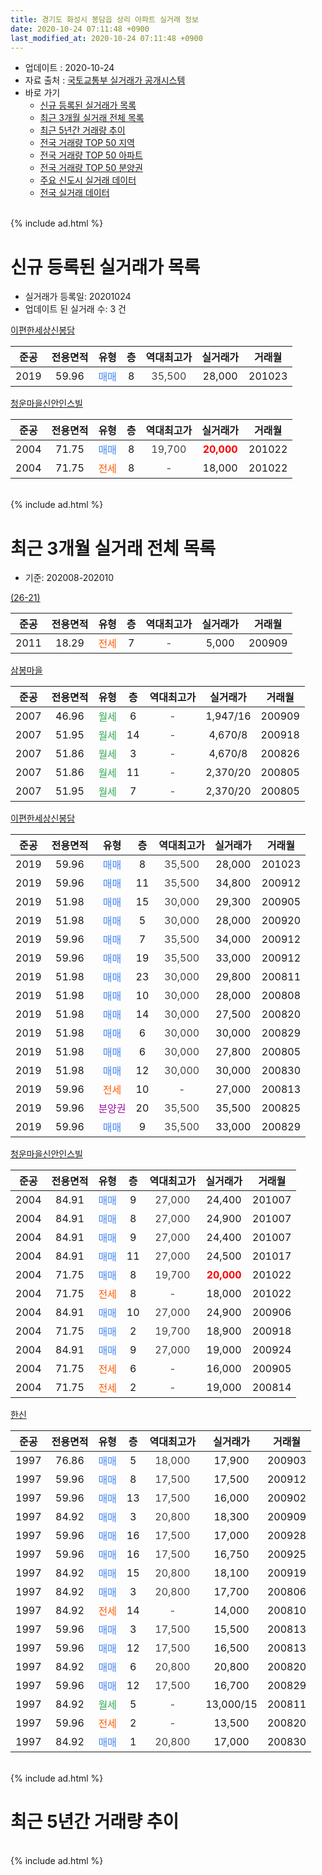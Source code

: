 ```yaml
---
title: 경기도 화성시 봉담읍 상리 아파트 실거래 정보
date: 2020-10-24 07:11:48 +0900
last_modified_at: 2020-10-24 07:11:48 +0900
---
```


* 업데이트 : 2020-10-24
* 자료 출처 : [국토교통부 실거래가 공개시스템](http://rt.molit.go.kr)
* 바로 가기
    * [신규 등록된 실거래가 목록](#신규-등록된-실거래가-목록)
    * [최근 3개월 실거래 전체 목록](#최근-3개월-실거래-전체-목록)
    * [최근 5년간 거래량 추이](#최근-5년간-거래량-추이)
    * [전국 거래량 TOP 50 지역](https://inasie.github.io/apt-trade-info/최근-3개월-전국에서-가장-거래가-많이-발생한-지역)
    * [전국 거래량 TOP 50 아파트](https://inasie.github.io/apt-trade-info/최근-3개월-전국에서-가장-거래가-많이-발생한-아파트)
    * [전국 거래량 TOP 50 분양권](https://inasie.github.io/apt-trade-info/최근-3개월-전국에서-가장-거래가-많이-발생한-분양권)
    * [주요 신도시 실거래 데이터](https://inasie.github.io/apt-trade-info/주요-신도시)
    * [전국 실거래 데이터](https://inasie.github.io/apt-trade-info/전국)
<br>
{% include ad.html %}
<br>

# 신규 등록된 실거래가 목록
* 실거래가 등록일: 20201024
* 업데이트 된 실거래 수: 3 건


[이편한세상신봉담](https://search.naver.com/search.naver?query=%EA%B2%BD%EA%B8%B0%EB%8F%84+%ED%99%94%EC%84%B1%EC%8B%9C+%EB%B4%89%EB%8B%B4%EC%9D%8D+%EC%83%81%EB%A6%AC+%EC%9D%B4%ED%8E%B8%ED%95%9C%EC%84%B8%EC%83%81%EC%8B%A0%EB%B4%89%EB%8B%B4)

|준공|전용면적|유형|층|역대최고가|실거래가|거래월|
|:---:|:---:|:---:|:---:|:---:|:---:|:---:|
|2019|59.96|<span style="color:#4285f3">매매</span>|8|<span style="color:#444444">35,500</span>|28,000|201023|

[청운마을신안인스빌](https://search.naver.com/search.naver?query=%EA%B2%BD%EA%B8%B0%EB%8F%84+%ED%99%94%EC%84%B1%EC%8B%9C+%EB%B4%89%EB%8B%B4%EC%9D%8D+%EC%83%81%EB%A6%AC+%EC%B2%AD%EC%9A%B4%EB%A7%88%EC%9D%84%EC%8B%A0%EC%95%88%EC%9D%B8%EC%8A%A4%EB%B9%8C)

|준공|전용면적|유형|층|역대최고가|실거래가|거래월|
|:---:|:---:|:---:|:---:|:---:|:---:|:---:|
|2004|71.75|<span style="color:#4285f3">매매</span>|8|<span style="color:#444444">19,700</span>|<b><span style="color:#ff0000">20,000</span></b>|201022|
|2004|71.75|<span style="color:#ff5a00">전세</span>|8|<span style="color:#444444">-</span>|18,000|201022|


<br>
{% include ad.html %}
<br>

# 최근 3개월 실거래 전체 목록
* 기준: 202008-202010


[(26-21)](https://search.naver.com/search.naver?query=%EA%B2%BD%EA%B8%B0%EB%8F%84+%ED%99%94%EC%84%B1%EC%8B%9C+%EB%B4%89%EB%8B%B4%EC%9D%8D+%EC%83%81%EB%A6%AC+%2826-21%29)

|준공|전용면적|유형|층|역대최고가|실거래가|거래월|
|:---:|:---:|:---:|:---:|:---:|:---:|:---:|
|2011|18.29|<span style="color:#ff5a00">전세</span>|7|<span style="color:#444444">-</span>|5,000|200909|

[삼봉마을](https://search.naver.com/search.naver?query=%EA%B2%BD%EA%B8%B0%EB%8F%84+%ED%99%94%EC%84%B1%EC%8B%9C+%EB%B4%89%EB%8B%B4%EC%9D%8D+%EC%83%81%EB%A6%AC+%EC%82%BC%EB%B4%89%EB%A7%88%EC%9D%84)

|준공|전용면적|유형|층|역대최고가|실거래가|거래월|
|:---:|:---:|:---:|:---:|:---:|:---:|:---:|
|2007|46.96|<span style="color:#34a853">월세</span>|6|<span style="color:#444444">-</span>|1,947/16|200909|
|2007|51.95|<span style="color:#34a853">월세</span>|14|<span style="color:#444444">-</span>|4,670/8|200918|
|2007|51.86|<span style="color:#34a853">월세</span>|3|<span style="color:#444444">-</span>|4,670/8|200826|
|2007|51.86|<span style="color:#34a853">월세</span>|11|<span style="color:#444444">-</span>|2,370/20|200805|
|2007|51.95|<span style="color:#34a853">월세</span>|7|<span style="color:#444444">-</span>|2,370/20|200805|

[이편한세상신봉담](https://search.naver.com/search.naver?query=%EA%B2%BD%EA%B8%B0%EB%8F%84+%ED%99%94%EC%84%B1%EC%8B%9C+%EB%B4%89%EB%8B%B4%EC%9D%8D+%EC%83%81%EB%A6%AC+%EC%9D%B4%ED%8E%B8%ED%95%9C%EC%84%B8%EC%83%81%EC%8B%A0%EB%B4%89%EB%8B%B4)

|준공|전용면적|유형|층|역대최고가|실거래가|거래월|
|:---:|:---:|:---:|:---:|:---:|:---:|:---:|
|2019|59.96|<span style="color:#4285f3">매매</span>|8|<span style="color:#444444">35,500</span>|28,000|201023|
|2019|59.96|<span style="color:#4285f3">매매</span>|11|<span style="color:#444444">35,500</span>|34,800|200912|
|2019|51.98|<span style="color:#4285f3">매매</span>|15|<span style="color:#444444">30,000</span>|29,300|200905|
|2019|51.98|<span style="color:#4285f3">매매</span>|5|<span style="color:#444444">30,000</span>|28,000|200920|
|2019|59.96|<span style="color:#4285f3">매매</span>|7|<span style="color:#444444">35,500</span>|34,000|200912|
|2019|59.96|<span style="color:#4285f3">매매</span>|19|<span style="color:#444444">35,500</span>|33,000|200912|
|2019|51.98|<span style="color:#4285f3">매매</span>|23|<span style="color:#444444">30,000</span>|29,800|200811|
|2019|51.98|<span style="color:#4285f3">매매</span>|10|<span style="color:#444444">30,000</span>|28,000|200808|
|2019|51.98|<span style="color:#4285f3">매매</span>|14|<span style="color:#444444">30,000</span>|27,500|200820|
|2019|51.98|<span style="color:#4285f3">매매</span>|6|<span style="color:#444444">30,000</span>|30,000|200829|
|2019|51.98|<span style="color:#4285f3">매매</span>|6|<span style="color:#444444">30,000</span>|27,800|200805|
|2019|51.98|<span style="color:#4285f3">매매</span>|12|<span style="color:#444444">30,000</span>|30,000|200830|
|2019|59.96|<span style="color:#ff5a00">전세</span>|10|<span style="color:#444444">-</span>|27,000|200813|
|2019|59.96|<span style="color:#9C11A5">분양권</span>|20|<span style="color:#444444">35,500</span>|35,500|200825|
|2019|59.96|<span style="color:#4285f3">매매</span>|9|<span style="color:#444444">35,500</span>|33,000|200829|

[청운마을신안인스빌](https://search.naver.com/search.naver?query=%EA%B2%BD%EA%B8%B0%EB%8F%84+%ED%99%94%EC%84%B1%EC%8B%9C+%EB%B4%89%EB%8B%B4%EC%9D%8D+%EC%83%81%EB%A6%AC+%EC%B2%AD%EC%9A%B4%EB%A7%88%EC%9D%84%EC%8B%A0%EC%95%88%EC%9D%B8%EC%8A%A4%EB%B9%8C)

|준공|전용면적|유형|층|역대최고가|실거래가|거래월|
|:---:|:---:|:---:|:---:|:---:|:---:|:---:|
|2004|84.91|<span style="color:#4285f3">매매</span>|9|<span style="color:#444444">27,000</span>|24,400|201007|
|2004|84.91|<span style="color:#4285f3">매매</span>|8|<span style="color:#444444">27,000</span>|24,900|201007|
|2004|84.91|<span style="color:#4285f3">매매</span>|9|<span style="color:#444444">27,000</span>|24,400|201007|
|2004|84.91|<span style="color:#4285f3">매매</span>|11|<span style="color:#444444">27,000</span>|24,500|201017|
|2004|71.75|<span style="color:#4285f3">매매</span>|8|<span style="color:#444444">19,700</span>|<b><span style="color:#ff0000">20,000</span></b>|201022|
|2004|71.75|<span style="color:#ff5a00">전세</span>|8|<span style="color:#444444">-</span>|18,000|201022|
|2004|84.91|<span style="color:#4285f3">매매</span>|10|<span style="color:#444444">27,000</span>|24,900|200906|
|2004|71.75|<span style="color:#4285f3">매매</span>|2|<span style="color:#444444">19,700</span>|18,900|200918|
|2004|84.91|<span style="color:#4285f3">매매</span>|9|<span style="color:#444444">27,000</span>|19,000|200924|
|2004|71.75|<span style="color:#ff5a00">전세</span>|6|<span style="color:#444444">-</span>|16,000|200905|
|2004|71.75|<span style="color:#ff5a00">전세</span>|2|<span style="color:#444444">-</span>|19,000|200814|

[한신](https://search.naver.com/search.naver?query=%EA%B2%BD%EA%B8%B0%EB%8F%84+%ED%99%94%EC%84%B1%EC%8B%9C+%EB%B4%89%EB%8B%B4%EC%9D%8D+%EC%83%81%EB%A6%AC+%ED%95%9C%EC%8B%A0)

|준공|전용면적|유형|층|역대최고가|실거래가|거래월|
|:---:|:---:|:---:|:---:|:---:|:---:|:---:|
|1997|76.86|<span style="color:#4285f3">매매</span>|5|<span style="color:#444444">18,000</span>|17,900|200903|
|1997|59.96|<span style="color:#4285f3">매매</span>|8|<span style="color:#444444">17,500</span>|17,500|200912|
|1997|59.96|<span style="color:#4285f3">매매</span>|13|<span style="color:#444444">17,500</span>|16,000|200902|
|1997|84.92|<span style="color:#4285f3">매매</span>|3|<span style="color:#444444">20,800</span>|18,300|200909|
|1997|59.96|<span style="color:#4285f3">매매</span>|16|<span style="color:#444444">17,500</span>|17,000|200928|
|1997|59.96|<span style="color:#4285f3">매매</span>|16|<span style="color:#444444">17,500</span>|16,750|200925|
|1997|84.92|<span style="color:#4285f3">매매</span>|15|<span style="color:#444444">20,800</span>|18,100|200919|
|1997|84.92|<span style="color:#4285f3">매매</span>|3|<span style="color:#444444">20,800</span>|17,700|200806|
|1997|84.92|<span style="color:#ff5a00">전세</span>|14|<span style="color:#444444">-</span>|14,000|200810|
|1997|59.96|<span style="color:#4285f3">매매</span>|3|<span style="color:#444444">17,500</span>|15,500|200813|
|1997|59.96|<span style="color:#4285f3">매매</span>|12|<span style="color:#444444">17,500</span>|16,500|200813|
|1997|84.92|<span style="color:#4285f3">매매</span>|6|<span style="color:#444444">20,800</span>|20,800|200820|
|1997|59.96|<span style="color:#4285f3">매매</span>|12|<span style="color:#444444">17,500</span>|16,700|200829|
|1997|84.92|<span style="color:#34a853">월세</span>|5|<span style="color:#444444">-</span>|13,000/15|200811|
|1997|59.96|<span style="color:#ff5a00">전세</span>|2|<span style="color:#444444">-</span>|13,500|200820|
|1997|84.92|<span style="color:#4285f3">매매</span>|1|<span style="color:#444444">20,800</span>|17,000|200830|


<br>
{% include ad.html %}
<br>

# 최근 5년간 거래량 추이


<div style="width:100%;">
    <canvas id="deal_progress" height="200"></canvas>
</div>

<script>
new Chart(document.getElementById("deal_progress"), {
    type: 'line',
    data: {
        labels: ['201510','201511','201512','201601','201602','201603','201604','201605','201606','201607','201608','201609','201610','201611','201612','201701','201702','201703','201704','201705','201706','201707','201708','201709','201710','201711','201712','201801','201802','201803','201804','201805','201806','201807','201808','201809','201810','201811','201812','201901','201902','201903','201904','201905','201906','201907','201908','201909','201910','201911','201912','202001','202002','202003','202004','202005','202006','202007','202008','202009','202010'],
        datasets: [{
            label: '매매',
            pointRadius: 1,
            data: [19, 8, 9, 6, 4, 12, 8, 11, 11, 9, 11, 12, 14, 13, 19, 8, 4, 16, 17, 10, 8, 10, 8, 10, 7, 9, 6, 14, 4, 7, 6, 5, 11, 8, 3, 13, 2, 7, 3, 2, 6, 6, 3, 13, 6, 7, 8, 14, 12, 24, 43, 26, 25, 21, 16, 19, 20, 9, 14, 15, 6],
            borderColor: "rgba(255, 201, 14, 1)",
            backgroundColor: "rgba(255, 201, 14, 0.5)",
            fill: false,
            lineTension: 0
        },{
            label: '전월세',
            pointRadius: 1,
            data: [8, 11, 6, 10, 4, 9, 9, 4, 9, 3, 2, 5, 12, 7, 4, 9, 7, 8, 2, 9, 3, 7, 10, 5, 7, 18, 8, 12, 8, 5, 10, 6, 4, 2, 5, 9, 5, 6, 8, 7, 8, 8, 3, 63, 6, 17, 14, 9, 14, 33, 11, 11, 25, 14, 7, 11, 6, 11, 8, 4, 1],
            borderColor: "rgba(0, 141, 185, 1)",
            backgroundColor: "rgba(0, 141, 185, 0.5)",
            fill: false,
            lineTension: 0
        }
        ]
    },
    options: {
        responsive: true,
        title: {
            display: false
        },
        tooltips: {
            mode: 'index',
            intersect: false
        },
        hover: {
            mode: 'nearest',
            intersect: true
        },
        scales: {
            xAxes: [{
                display: true,
                scaleLabel: {
                    display: true,
                    labelString: '년/월'
                }
            }],
            yAxes: [{
                display: true,
                ticks: {
                    suggestedMin: 0,
                },
                scaleLabel: {
                    display: true,
                    labelString: '실거래 수'
                }
            }]
        }
    }
});

</script>


<br>
{% include ad.html %}
<br>


